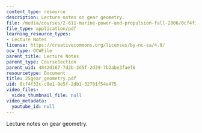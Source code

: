 ```yaml
---
content_type: resource
description: Lecture notes on gear geometry.
file: /media/courses/2-611-marine-power-and-propulsion-fall-2006/0cf4f32cc8e19e5f2db132701f54e475_25gear_geometry.pdf
file_type: application/pdf
learning_resource_types:
- Lecture Notes
license: https://creativecommons.org/licenses/by-nc-sa/4.0/
ocw_type: OCWFile
parent_title: Lecture Notes
parent_type: CourseSection
parent_uid: 4842d167-7d2b-2d5f-2d39-7b2abe3faef6
resourcetype: Document
title: 25gear_geometry.pdf
uid: 0cf4f32c-c8e1-9e5f-2db1-32701f54e475
video_files:
  video_thumbnail_file: null
video_metadata:
  youtube_id: null
---
```

Lecture notes on gear geometry.